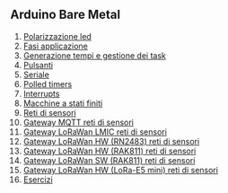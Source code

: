 

## Arduino Bare Metal
1. [Polarizzazione led](polarizzazioneled.md)
2. [Fasi applicazione](fasigenerica.md)
3. [Generazione tempi e gestione dei task](indexgenerazionetempi.md)
4. [Pulsanti](indexpulsanti.md)
5. [Seriale](indexseriale.md)
6. [Polled timers](indextimers.md)
7. [Interrupts](indexinterrupts.md)
8. [Macchine a stati finiti](indexstatifiniti.md)
9. [Reti di sensori](sensornetworkshort.md)
10. [Gateway MQTT reti di sensori](gateway.md)
11. [Gateway LoRaWan LMIC reti di sensori](gatewaylorasw.md)
12. [Gateway LoRaWan HW (RN2483) reti di sensori](gatewaylorahw.md)
13. [Gateway LoRaWan HW (RAK811) reti di sensori](lorarak811.md)
14. [Gateway LoRaWan SW (RAK811) reti di sensori](lorarak811sw.md)
15. [Gateway LoRaWan HW (LoRa-E5 mini) reti di sensori](lorae5minihw.md)
16. [Esercizi](esercizi.md)
<!--stackedit_data:
eyJoaXN0b3J5IjpbMTk1MTYzNTI1NV19
-->
